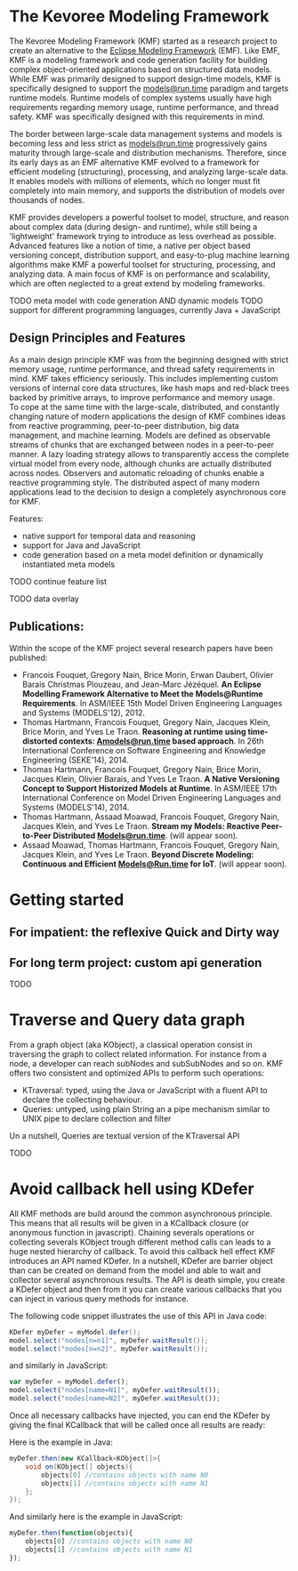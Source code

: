 The Kevoree Modeling Framework
==========================

The Kevoree Modeling Framework (KMF) started as a research project to create an alternative to the [Eclipse Modeling Framework](https://eclipse.org/modeling/emf/) (EMF).
Like EMF, KMF is a modeling framework and code generation facility for building complex object-oriented applications based on structured data models.
While EMF was primarily designed to support design-time models, KMF is specifically designed to support the models@run.time paradigm and targets runtime models.
Runtime models of complex systems usually have high requirements regarding memory usage, runtime performance, and thread safety.
KMF was specifically designed with this requirements in mind. 

The border between large-scale data management systems and models is becoming less and less strict as models@run.time progressively gains maturity through large-scale and distribution mechanisms.
Therefore, since its early days as an EMF alternative KMF evolved to a framework for efficient modeling (structuring), processing, and analyzing large-scale data.
It enables models with millions of elements, which no longer must fit completely into main memory, and supports the distribution of models over thousands of nodes.
 
KMF provides developers a powerful toolset to model, structure, and reason about complex data (during design- and runtime), while still being a 'lightweight' framework trying to introduce as less overhead as possible.
Advanced features like a notion of time, a native per object based versioning concept, distribution support, and easy-to-plug machine learning algorithms make KMF a powerful toolset for structuring, processing, and analyzing data.
A main focus of KMF is on performance and scalability, which are often neglected to a great extend by modeling frameworks.    

TODO meta model with code generation AND dynamic models
TODO support for different programming languages, currently Java + JavaScript 

Design Principles and Features
-------------
As a main design principle KMF was from the beginning designed with strict memory usage, runtime performance, and thread safety requirements in mind.
KMF takes efficiency seriously. 
This includes implementing custom versions of internal core data structures, like hash maps and red-black trees backed by primitive arrays, to improve performance and memory usage.   
To cope at the same time with the large-scale, distributed, and constantly changing nature of modern applications the design of KMF combines ideas from reactive programming, peer-to-peer distribution, big data management, and machine learning.
Models are defined as observable streams of chunks that are exchanged between nodes in a peer-to-peer manner. 
A lazy loading strategy allows to transparently access the complete virtual model from every node, although chunks are actually distributed across nodes.
Observers and automatic reloading of chunks enable a reactive programming style.
The distributed aspect of many modern applications lead to the decision to design a completely asynchronous core for KMF. 

Features:

* native support for temporal data and reasoning
* support for Java and JavaScript
* code generation based on a meta model definition or dynamically instantiated meta models

TODO continue feature list

TODO data overlay


Publications:
-------------
Within the scope of the KMF project several research papers have been published: 

* Francois Fouquet, Gregory Nain, Brice Morin, Erwan Daubert, Olivier Barais Christmas Plouzeau, and Jean-Marc Jézéquel. **An Eclipse Modelling Framework Alternative to Meet the Models@Runtime Requirements**. In ASM/IEEE 15th Model Driven Engineering Languages ​​and Systems (MODELS'12), 2012. 
* Thomas Hartmann, Francois Fouquet, Gregory Nain, Jacques Klein, Brice Morin, and Yves Le Traon. **Reasoning at runtime using time-distorted contexts: Amodels@run.time based approach**. In 26th International Conference on Software Engineering and Knowledge Engineering (SEKE'14), 2014.
* Thomas Hartmann, Francois Fouquet, Gregory Nain, Brice Morin, Jacques Klein, Olivier Barais, and Yves Le Traon. **A Native Versioning Concept to Support Historized Models at Runtime**. In ASM/IEEE 17th International Conference on Model Driven Engineering Languages ​​and Systems (MODELS'14), 2014.
* Thomas Hartmann, Assaad Moawad, Francois Fouquet, Gregory Nain, Jacques Klein, and Yves Le Traon. **Stream my Models: Reactive Peer-to-Peer Distributed Models@run.time**. (will appear soon).
* Assaad Moawad, Thomas Hartmann, Francois Fouquet, Gregory Nain, Jacques Klein, and Yves Le Traon. **Beyond Discrete Modeling: Continuous and Efficient Models@Run.time for IoT**. (will appear soon).

Getting started
==============

For impatient: the reflexive Quick and Dirty way
-------------



For long term project: custom api generation
-------------
TODO




Traverse and Query data graph
==============

From a graph object (aka KObject), a classical operation consist in traversing the graph to collect related information. 
For instance from a node, a developer can reach subNodes and subSubNodes and so on. KMF offers two consistent and optimized APIs to perform such operations: 
- KTraversal: typed, using the Java or JavaScript with a fluent API to declare the collecting behaviour. 
- Queries: untyped, using plain String an a pipe mechanism similar to UNIX pipe to declare collection and filter

Un a nutshell, Queries are textual version of the KTraversal API


TODO



Avoid callback hell using KDefer
=============

All KMF methods are build around the common asynchronous principle. This means that all results will be given in a KCallback closure (or anonymous function in javascript). Chaining severals operations or collecting severals KObject trough different method calls can leads to a huge nested hierarchy of callback. To avoid this callback hell effect KMF introduces an API named KDefer. In a nutshell, KDefer are barrier object than can be created on demand from the model and able to wait and collector several asynchronous results. The API is death simple, you create a KDefer object and then from it you can create various callbacks that you can inject in various query methods for instance.

The following code snippet illustrates the use of this API in Java code:

```java
KDefer myDefer = myModel.defer();
model.select("nodes[n=n1]", myDefer.waitResult());
model.select("nodes[n=n2]", myDefer.waitResult());
```	 

and similarly in JavaScript:

```js
var myDefer = myModel.defer();
model.select("nodes[name=N1]", myDefer.waitResult());
model.select("nodes[name=N2]", myDefer.waitResult());
```	

Once all necessary callbacks have injected, you can end the KDefer by giving the final KCallback that will be called once all results are ready:

Here is the example in Java:

```java
myDefer.then(new KCallback<KObject[]>{
	void on(KObject[] objects){
		objects[0] //contains objects with name N0
		objects[1] //contains objects with name N1
	};
});
```	 

And similarly here is the example in JavaScript:

```js
myDefer.then(function(objects){
	objects[0] //contains objects with name N0
	objects[1] //contains objects with name N1
});
```	


